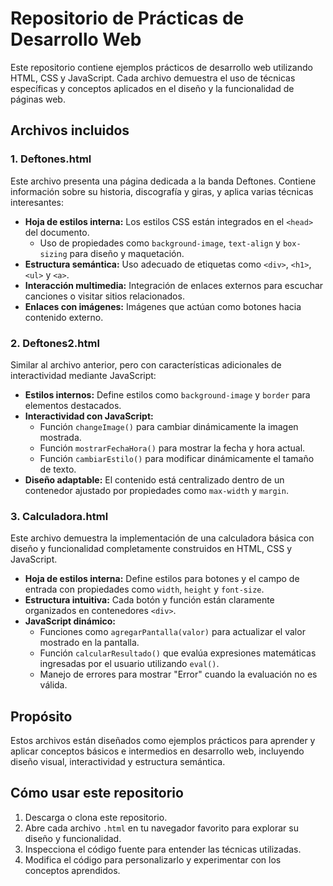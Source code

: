 # Repositorio de Prácticas de Desarrollo Web

Este repositorio contiene ejemplos prácticos de desarrollo web utilizando HTML, CSS y JavaScript. Cada archivo demuestra el uso de técnicas específicas y conceptos aplicados en el diseño y la funcionalidad de páginas web.

## Archivos incluidos

### 1. **Deftones.html**
Este archivo presenta una página dedicada a la banda Deftones. Contiene información sobre su historia, discografía y giras, y aplica varias técnicas interesantes:

- **Hoja de estilos interna:** Los estilos CSS están integrados en el `<head>` del documento.
  - Uso de propiedades como `background-image`, `text-align` y `box-sizing` para diseño y maquetación.
- **Estructura semántica:** Uso adecuado de etiquetas como `<div>`, `<h1>`, `<ul>` y `<a>`.
- **Interacción multimedia:** Integración de enlaces externos para escuchar canciones o visitar sitios relacionados.
- **Enlaces con imágenes:** Imágenes que actúan como botones hacia contenido externo.

### 2. **Deftones2.html**
Similar al archivo anterior, pero con características adicionales de interactividad mediante JavaScript:

- **Estilos internos:** Define estilos como `background-image` y `border` para elementos destacados.
- **Interactividad con JavaScript:**
  - Función `changeImage()` para cambiar dinámicamente la imagen mostrada.
  - Función `mostrarFechaHora()` para mostrar la fecha y hora actual.
  - Función `cambiarEstilo()` para modificar dinámicamente el tamaño de texto.
- **Diseño adaptable:** El contenido está centralizado dentro de un contenedor ajustado por propiedades como `max-width` y `margin`.

### 3. **Calculadora.html**
Este archivo demuestra la implementación de una calculadora básica con diseño y funcionalidad completamente construidos en HTML, CSS y JavaScript.

- **Hoja de estilos interna:** Define estilos para botones y el campo de entrada con propiedades como `width`, `height` y `font-size`.
- **Estructura intuitiva:** Cada botón y función están claramente organizados en contenedores `<div>`.
- **JavaScript dinámico:**
  - Funciones como `agregarPantalla(valor)` para actualizar el valor mostrado en la pantalla.
  - Función `calcularResultado()` que evalúa expresiones matemáticas ingresadas por el usuario utilizando `eval()`.
  - Manejo de errores para mostrar "Error" cuando la evaluación no es válida.

## Propósito
Estos archivos están diseñados como ejemplos prácticos para aprender y aplicar conceptos básicos e intermedios en desarrollo web, incluyendo diseño visual, interactividad y estructura semántica.

## Cómo usar este repositorio
1. Descarga o clona este repositorio.
2. Abre cada archivo `.html` en tu navegador favorito para explorar su diseño y funcionalidad.
3. Inspecciona el código fuente para entender las técnicas utilizadas.
4. Modifica el código para personalizarlo y experimentar con los conceptos aprendidos.
